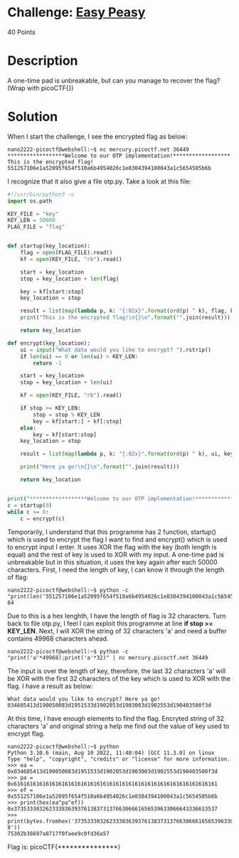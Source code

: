 # Challenge: [Easy Peasy](https://play.picoctf.org/practice/challenge/125)
40 Points
# Description
A one-time pad is unbreakable, but can you manage to recover the flag? (Wrap with picoCTF{})
# Solution
When I start the challenge, I see the encrypted flag as below:
```console
nano2222-picoctf@webshell:~$ nc mercury.picoctf.net 36449
******************Welcome to our OTP implementation!******************
This is the encrypted flag!
551257106e1a52095f654f510a6b4954026c1e0304394100043a1c5654505b6b
```
I recognize that it also give a file otp.py. Take a look at this file:
```python
#!/usr/bin/python3 -u
import os.path

KEY_FILE = "key"
KEY_LEN = 50000
FLAG_FILE = "flag"


def startup(key_location):
	flag = open(FLAG_FILE).read()
	kf = open(KEY_FILE, "rb").read()

	start = key_location
	stop = key_location + len(flag)

	key = kf[start:stop]
	key_location = stop

	result = list(map(lambda p, k: "{:02x}".format(ord(p) ^ k), flag, key))
	print("This is the encrypted flag!\n{}\n".format("".join(result)))

	return key_location

def encrypt(key_location):
	ui = input("What data would you like to encrypt? ").rstrip()
	if len(ui) == 0 or len(ui) > KEY_LEN:
		return -1

	start = key_location
	stop = key_location + len(ui)

	kf = open(KEY_FILE, "rb").read()

	if stop >= KEY_LEN:
		stop = stop % KEY_LEN
		key = kf[start:] + kf[:stop]
	else:
		key = kf[start:stop]
	key_location = stop

	result = list(map(lambda p, k: "{:02x}".format(ord(p) ^ k), ui, key))

	print("Here ya go!\n{}\n".format("".join(result)))

	return key_location


print("******************Welcome to our OTP implementation!******************")
c = startup(0)
while c >= 0:
	c = encrypt(c)

```
Temporarily, I understand that this programme has 2 function, startup() which is used to encrypt the flag I want to find and encrypt() which is used to encrypt input I enter. It uses XOR the flag with the key (both length is equal) and the rest of key is used to XOR with my input. A one-time pad is unbreakable but in this situation, it uses the key again after each 50000 characters. 
First, I need the length of key, I can know it through the length of flag:
```console
nano2222-picoctf@webshell:~$ python -c "print(len('551257106e1a52095f654f510a6b4954026c1e0304394100043a1c5654505b6b'))"
64
```
Due to this is a hex lenghth, I have the length of flag is 32 characters. Turn back to file otp.py, I feel I can exploit this programme at line **if stop >= KEY_LEN**. Next, I will XOR the string of 32 characters 'a' and need a buffer contains 49968 characters ahead.
```console
nano2222-picoctf@webshell:~$ python -c "print('a'*49968);print('a'*32)" | nc mercury.picoctf.net 36449
```
The input is over the length of key, therefore, the last 32 characters 'a' will be XOR with the first 32 characters of the key which is used to XOR with the flag.
I have a result as below:
```console
What data would you like to encrypt? Here ya go!
034605413d190050083d1951533d1902053d1903003d1902553d190403500f3d
```
At this time, I have enough elements to find the flag. Encryted string of 32 characters 'a' and original string a help me find out the value of key used to encrypt flag. 
```console
nano2222-picoctf@webshell:~$ python
Python 3.10.6 (main, Aug 10 2022, 11:40:04) [GCC 11.3.0] on linux
Type "help", "copyright", "credits" or "license" for more information.
>>> ea = 0x034605413d190050083d1951533d1902053d1903003d1902553d190403500f3d
>>> pa = 0x6161616161616161616161616161616161616161616161616161616161616161
>>> ef = 0x551257106e1a52095f654f510a6b4954026c1e0304394100043a1c5654505b6b
>>> print(hex(ea^pa^ef))
0x3735333032623338363937613837313766306661656539633066643336613537
>>> print(bytes.fromhex('3735333032623338363937613837313766306661656539633066643336613537').decode('utf-8'))
75302b38697a8717f0faee9c0fd36a57
```
Flag is: picoCTF{***************}
